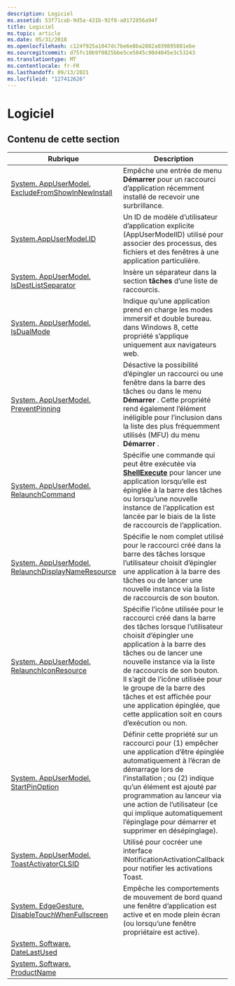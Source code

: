 ```yaml
---
description: Logiciel
ms.assetid: 53f71cab-9d5a-431b-92f8-a0172856a94f
title: Logiciel
ms.topic: article
ms.date: 05/31/2018
ms.openlocfilehash: c124f925a1047dc7be6e8ba2882a039895801ebe
ms.sourcegitcommit: d75fc10b9f0825bbe5ce5045c90d4045e3c53243
ms.translationtype: MT
ms.contentlocale: fr-FR
ms.lasthandoff: 09/13/2021
ms.locfileid: "127412626"
---
```

# <a name="software"></a>Logiciel

## <a name="in-this-section"></a>Contenu de cette section



| Rubrique                                                                                                                          | Description                                                                                                                                                                                                                                                                                                                  |
|--------------------------------------------------------------------------------------------------------------------------------|------------------------------------------------------------------------------------------------------------------------------------------------------------------------------------------------------------------------------------------------------------------------------------------------------------------------------|
| [System. AppUserModel. ExcludeFromShowInNewInstall](./props-system-appusermodel-excludefromshowinnewinstall.md)<br/> | Empêche une entrée de menu **Démarrer** pour un raccourci d’application récemment installé de recevoir une surbrillance.<br/>                                                                                                                                                                                                            |
| [System.AppUserModel.ID](./props-system-appusermodel-id.md)<br/>                                                   | Un ID de modèle d’utilisateur d’application explicite (AppUserModelID) utilisé pour associer des processus, des fichiers et des fenêtres à une application particulière.<br/>                                                                                                                                                                             |
| [System. AppUserModel. IsDestListSeparator](./props-system-appusermodel-isdestlistseparator.md)<br/>                 | Insère un séparateur dans la section **tâches** d’une liste de raccourcis.<br/>                                                                                                                                                                                                                                                      |
| [System. AppUserModel. IsDualMode](props-system-appusermodel-isdualmode.md)<br/>                                          | Indique qu’une application prend en charge les modes immersif et double bureau. dans Windows 8, cette propriété s’applique uniquement aux navigateurs web.<br/>                                                                                                                                                                         |
| [System. AppUserModel. PreventPinning](./props-system-appusermodel-preventpinning.md)<br/>                           | Désactive la possibilité d’épingler un raccourci ou une fenêtre dans la barre des tâches ou dans le menu **Démarrer** . Cette propriété rend également l’élément inéligible pour l’inclusion dans la liste des plus fréquemment utilisés (MFU) du menu **Démarrer** .<br/>                                                                                               |
| [System. AppUserModel. RelaunchCommand](./props-system-appusermodel-relaunchcommand.md)<br/>                         | Spécifie une commande qui peut être exécutée via [**ShellExecute**](/windows/win32/api/shellapi/nf-shellapi-shellexecutea) pour lancer une application lorsqu’elle est épinglée à la barre des tâches ou lorsqu’une nouvelle instance de l’application est lancée par le biais de la liste de raccourcis de l’application.<br/>                                                                      |
| [System. AppUserModel. RelaunchDisplayNameResource](./props-system-appusermodel-relaunchdisplaynameresource.md)<br/> | Spécifie le nom complet utilisé pour le raccourci créé dans la barre des tâches lorsque l’utilisateur choisit d’épingler une application à la barre des tâches ou de lancer une nouvelle instance via la liste de raccourcis de son bouton.<br/>                                                                                                                       |
| [System. AppUserModel. RelaunchIconResource](./props-system-appusermodel-relaunchiconresource.md)<br/>               | Spécifie l’icône utilisée pour le raccourci créé dans la barre des tâches lorsque l’utilisateur choisit d’épingler une application à la barre des tâches ou de lancer une nouvelle instance via la liste de raccourcis de son bouton. Il s’agit de l’icône utilisée pour le groupe de la barre des tâches et est affichée pour une application épinglée, que cette application soit en cours d’exécution ou non.<br/> |
| [System. AppUserModel. StartPinOption](props-system-appusermodel-startpinoption.md)<br/>                                  | Définir cette propriété sur un raccourci pour (1) empêcher une application d’être épinglée automatiquement à l’écran de démarrage lors de l’installation ; ou (2) indique qu’un élément est ajouté par programmation au lanceur via une action de l’utilisateur (ce qui implique automatiquement l’épinglage pour démarrer et supprimer en désépinglage).<br/>                                |
| [System. AppUserModel. ToastActivatorCLSID](props-system-appusermodel-toastactivatorclsid.md)<br/>                        | Utilisé pour cocréer une interface INotificationActivationCallback pour notifier les activations Toast.<br/>                                                                                                                                                                                                                  |
| [System. EdgeGesture. DisableTouchWhenFullscreen](props-system-edgegesture-disabletouchwhenfullscreen.md)<br/>            | Empêche les comportements de mouvement de bord quand une fenêtre d’application est active et en mode plein écran (ou lorsqu’une fenêtre propriétaire est active). <br/>                                                                                                                                                                                     |
| [System. Software. DateLastUsed](./props-system-software-datelastused.md)<br/>                                       |                                                                                                                                                                                                                                                                                                                              |
| [System. Software. ProductName](./props-system-software-productname.md)<br/>                                         |                                                                                                                                                                                                                                                                                                                              |



 

 

 
